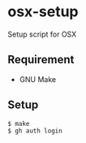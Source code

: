 # osx-setup
Setup script for OSX

## Requirement

- GNU Make

## Setup

```bash
$ make
$ gh auth login
```

